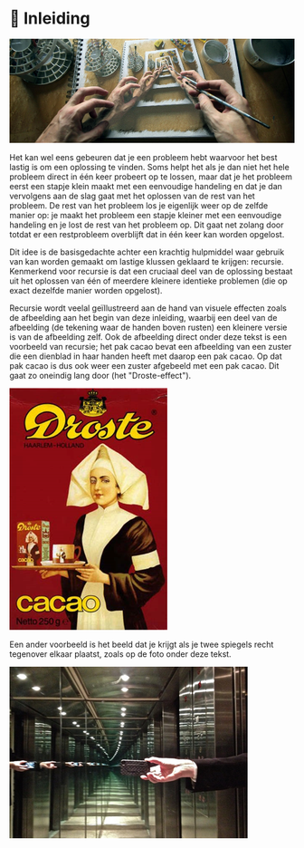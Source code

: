 # :green_book: Inleiding

![Recursie](./img/recursion2.png)

Het kan wel eens gebeuren dat je een probleem hebt waarvoor het best lastig is om een oplossing te vinden. Soms helpt het als je dan niet het hele probleem direct in één keer probeert op te lossen, maar dat je het probleem eerst een stapje klein maakt met een eenvoudige handeling en dat je dan vervolgens aan de slag gaat met het oplossen van de rest van het probleem. De rest van het probleem los je eigenlijk weer op de zelfde manier op: je maakt het probleem een stapje kleiner met een eenvoudige handeling en je lost de rest van het probleem op. Dit gaat net zolang door totdat er een restprobleem overblijft dat in één keer kan worden opgelost.

Dit idee is de basisgedachte achter een krachtig hulpmiddel waar gebruik van kan worden gemaakt om lastige klussen geklaard te krijgen: recursie. Kenmerkend voor recursie is dat een cruciaal deel van de oplossing bestaat uit het oplossen van één of meerdere kleinere identieke problemen (die op exact dezelfde manier worden opgelost).

Recursie wordt veelal geïllustreerd aan de hand van visuele effecten zoals de afbeelding aan het begin van deze inleiding, waarbij een deel van de afbeelding (de tekening waar de handen boven rusten) een kleinere versie is van de afbeelding zelf. Ook de afbeelding direct onder deze tekst is een voorbeeld van recursie; het pak cacao bevat een afbeelding van een zuster die een dienblad in haar handen heeft met daarop een pak cacao. Op dat pak cacao is dus ook weer een zuster afgebeeld met een pak cacao. Dit gaat zo oneindig lang door (het "Droste-effect").

![Droste effect](./img/droste.png)

Een ander voorbeeld is het beeld dat je krijgt als je twee spiegels recht tegenover elkaar plaatst, zoals op de foto onder deze tekst.

![Recursieve spiegels](./img/spiegels.png)
